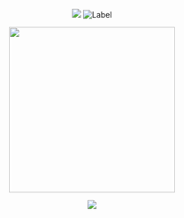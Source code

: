 <div align="center">

  <img src="https://komarev.com/ghpvc/?username=atervir&label= directories &color=5d5d5d&style=water"> ![Label](https://img.shields.io/badge/upcoming-more%20links%20for%20info%20soon-6e6e6e)
<p align="center">
    <img width="300" src="" alt="">
</p>

[![](img)](https://rentry.co/second-time) 


